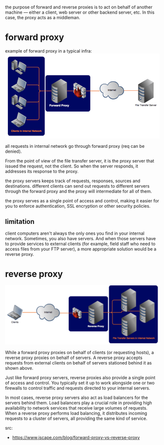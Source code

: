 the purpose of forward and reverse proxies is to act on behalf of another machine — either a client, web server or other backend server, etc. In this case, the proxy acts as a middleman.

# forward proxy

example of forward proxy in a typical infra:
![forward proxy infra](./screenshots/ss1.png)

all requests in internal network go through forward proxy (req can be denied).

From the point of view of the file transfer server, it is the proxy server that issued the request, not the client. So when the server responds, it addresses its response to the proxy.

the proxy servers keeps track of requests, responses, sources and destinations. different clients can send out requests to different servers through the forward proxy and the proxy will intermediate for all of them.

the proxy serves as a single point of access and control, making it easier for you to enforce authentication, SSL encryption or other security policies.

## limitation
client computers aren't always the only ones you find in your internal network. Sometimes, you also have servers. And when those servers have to provide services to external clients (for example, field staff who need to access files from your FTP server), a more appropriate solution would be a reverse proxy.

# reverse proxy
![reverse proxy infra](./screenshots/ss2.png)

While a forward proxy proxies on behalf of clients (or requesting hosts), a reverse proxy proxies on behalf of servers. A reverse proxy accepts requests from external clients on behalf of servers stationed behind it as shown above.

Just like forward proxy servers, reverse proxies also provide a single point of access and control. You typically set it up to work alongside one or two firewalls to control traffic and requests directed to your internal servers.

In most cases, reverse proxy servers also act as load balancers for the servers behind them. Load balancers play a crucial role in providing high availability to network services that receive large volumes of requests. When a reverse proxy performs load balancing, it distributes incoming requests to a cluster of servers, all providing the same kind of service.

src:
- https://www.jscape.com/blog/forward-proxy-vs-reverse-proxy
